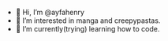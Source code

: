 - 👋 Hi, I’m @ayfahenry
- 👀 I’m interested in manga and creepypastas.
- 🌱 I’m currently(trying) learning how to code.
<!---
HudryXD/HudryXD is a ✨ special ✨ repository because its `README.md` (this file) appears on your GitHub profile.
You can click the Preview link to take a look at your changes.
--->

